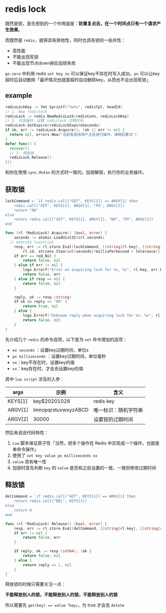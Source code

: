 # redis lock

既然是锁，首先想到的一个作用就是：**防重复点击，在一个时间点只有一个请求产生效果**。


而既然是 `redis`，就得具有排他性，同时也具有锁的一些共性：


- 高性能
- 不能出现死锁
- 不能出现节点down掉后加锁失败



`go-zero` 中利用 redis `set key nx` 可以保证key不存在时写入成功，`px` 可以让key超时后自动删除「最坏情况也就是超时自动删除key，从而也不会出现死锁」


## example


```go
redisLockKey := fmt.Sprintf("%v%v", redisTpl, headId)
// 1. New redislock
redisLock := redis.NewRedisLock(redisConn, redisLockKey)
// 2. 可选操作，设置 redislock 过期时间
redisLock.SetExpire(redisLockExpireSeconds)
if ok, err := redisLock.Acquire(); !ok || err != nil {
  return nil, errors.New("当前有其他用户正在进行操作，请稍后重试")
}
defer func() {
  recover()
  // 3. 释放锁
  redisLock.Release()
}()
```


和你在使用 `sync.Mutex` 的方式时一致的。加锁解锁，执行你的业务操作。


## 获取锁


```go
lockCommand = `if redis.call("GET", KEYS[1]) == ARGV[1] then
    redis.call("SET", KEYS[1], ARGV[1], "PX", ARGV[2])
    return "OK"
else
    return redis.call("SET", KEYS[1], ARGV[1], "NX", "PX", ARGV[2])
end`

func (rl *RedisLock) Acquire() (bool, error) {
	seconds := atomic.LoadUint32(&rl.seconds)
  // execute luascript
	resp, err := rl.store.Eval(lockCommand, []string{rl.key}, []string{
		rl.id, strconv.Itoa(int(seconds)*millisPerSecond + tolerance)})
	if err == red.Nil {
		return false, nil
	} else if err != nil {
		logx.Errorf("Error on acquiring lock for %s, %s", rl.key, err.Error())
		return false, err
	} else if resp == nil {
		return false, nil
	}

	reply, ok := resp.(string)
	if ok && reply == "OK" {
		return true, nil
	} else {
		logx.Errorf("Unknown reply when acquiring lock for %s: %v", rl.key, resp)
		return false, nil
	}
}
```


先介绍几个 `redis` 的命令选项，以下是为 `set` 命令增加的选项：


- `ex seconds` ：设置key过期时间，单位s
- `px milliseconds` ：设置key过期时间，单位毫秒
- `nx`：key不存在时，设置key的值
- `xx`：key存在时，才会去设置key的值



其中 `lua script` 涉及的入参：



| **args** | **示例** | **含义** |
| --- | --- | --- |
| KEYS[1] | key$20201026 | redis key |
| ARGV[1] | lmnopqrstuvwxyzABCD | 唯一标识：随机字符串 |
| ARGV[2] | 30000 | 设置锁的过期时间 |



然后来说说代码特性：


1. `Lua` 脚本保证原子性「当然，把多个操作在 Redis 中实现成一个操作，也就是单命令操作」
1. 使用了 `set key value px milliseconds nx`
1. `value` 具有唯一性
1. 加锁时首先判断 `key` 的 `value` 是否和之前设置的一致，一致则修改过期时间



## 释放锁


```go
delCommand = `if redis.call("GET", KEYS[1]) == ARGV[1] then
    return redis.call("DEL", KEYS[1])
else
    return 0
end`

func (rl *RedisLock) Release() (bool, error) {
	resp, err := rl.store.Eval(delCommand, []string{rl.key}, []string{rl.id})
	if err != nil {
		return false, err
	}

	if reply, ok := resp.(int64); !ok {
		return false, nil
	} else {
		return reply == 1, nil
	}
}
```


释放锁的时候只需要关注一点：


**不能释放别人的锁，不能释放别人的锁，不能释放别人的锁**


所以需要先 `get(key) == value「key」`，为 true 才会去 `delete`
